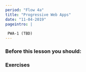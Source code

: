 ```yaml
---
period: "Flow 4a"
title: "Progressive Web Apps"
date: "11-04-2019"
pageintro: | 
 
 PWA-1 (TBD)
---
```


### Before this lesson you should:
<!--readings_begin-->

<!--readings_end-->

### Exercises
<!--exercises_begin-->

<!--exercises_end-->
